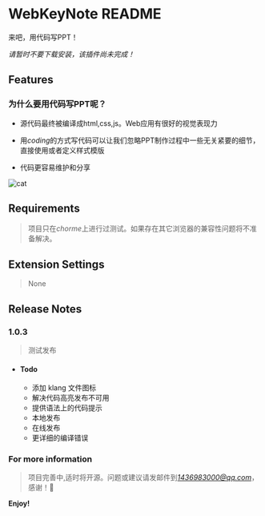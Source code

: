 # WebKeyNote README

来吧，用代码写PPT！

*请暂时不要下载安装，该插件尚未完成！*

## Features

### 为什么要用代码写PPT呢？

- 源代码最终被编译成html,css,js。Web应用有很好的视觉表现力

- 用*coding*的方式写代码可以让我们忽略PPT制作过程中一些无关紧要的细节，直接使用或者定义样式模版

- 代码更容易维护和分享

![cat](https://encrypted-tbn0.gstatic.com/images?q=tbn:ANd9GcQSilYeXbDB8R5pHwhYGu4OIy_cB7pEavNJafJSC-tDeqfuk-Ig)

## Requirements

> 项目只在*chorme*上进行过测试。如果存在其它浏览器的兼容性问题将不准备解决。

## Extension Settings

> None


## Release Notes

### 1.0.3

> 测试发布

- #### Todo

  - 添加 klang 文件图标
  - 解决代码高亮发布不可用
  - 提供语法上的代码提示
  - 本地发布
  - 在线发布
  - 更详细的编译错误

### For more information

> 项目完善中,适时将开源。问题或建议请发邮件到*1436983000@qq.com*，感谢！🙏

**Enjoy!**

